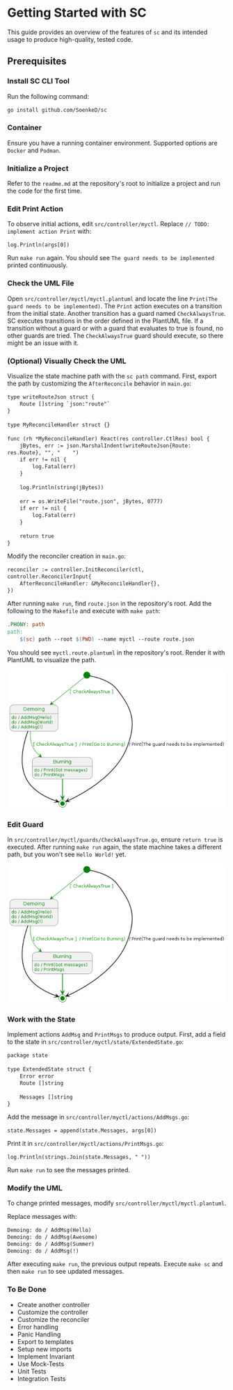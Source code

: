 # Getting Started with SC

This guide provides an overview of the features of `sc` and its intended usage to produce high-quality, tested code.

## Prerequisites

### Install SC CLI Tool

Run the following command:

```bash
go install github.com/SoenkeD/sc
```

### Container

Ensure you have a running container environment. Supported options are `Docker` and `Podman`.

### Initialize a Project

Refer to the `readme.md` at the repository's root to initialize a project and run the code for the first time.

### Edit Print Action

To observe initial actions, edit `src/controller/myctl`. 
Replace `// TODO: implement action Print` with:

```golang
log.Println(args[0])
```

Run `make run` again. You should see `The guard needs to be implemented` printed continuously.

### Check the UML File

Open `src/controller/myctl/myctl.plantuml` and locate the line `Print(The guard needs to be implemented)`. The `Print` action executes on a transition from the initial state. Another transition has a guard named `CheckAlwaysTrue`. SC executes transitions in the order defined in the PlantUML file. If a transition without a guard or with a guard that evaluates to true is found, no other guards are tried. The `CheckAlwaysTrue` guard should execute, so there might be an issue with it.

### (Optional) Visually Check the UML

Visualize the state machine path with the `sc path` command. 
First, export the path by customizing the `AfterReconcile` 
behavior in `main.go`:

```golang
type writeRouteJson struct {
	Route []string `json:"route"`
}

type MyReconcileHandler struct {}

func (rh *MyReconcileHandler) React(res controller.CtlRes) bool {
	jBytes, err := json.MarshalIndent(writeRouteJson{Route: res.Route}, "", "    ")
	if err != nil {
		log.Fatal(err)
	}

	log.Println(string(jBytes))

	err = os.WriteFile("route.json", jBytes, 0777)
	if err != nil {
		log.Fatal(err)
	}

	return true
}
```

Modify the reconciler creation in `main.go`:

```golang
reconciler := controller.InitReconciler(ctl, controller.ReconcilerInput{
    AfterReconcileHandler: &MyReconcileHandler{},
})
```

After running `make run`, find `route.json` in the repository's root.
Add the following to the `Makefile` and execute with `make path`:

```Makefile
.PHONY: path
path:
	$(sc) path --root $(PWD) --name myctl --route route.json
```

You should see `myctl.route.plantuml` in the repository's root. 
Render it with PlantUML to visualize the path.

![Path Visualization](imgs/getting_started_after_checkalwaystrue.png)

### Edit Guard

In `src/controller/myctl/guards/CheckAlwaysTrue.go`, 
ensure `return true` is executed. 
After running `make run` again,
 the state machine takes a different path, 
but you won't see `Hello World!` yet.

![Path After Guard Changes](imgs/getting_started_after_checkalwaystrue.png)

### Work with the State

Implement actions `AddMsg` and `PrintMsgs` to produce output. 
First, add a field to the state in 
`src/controller/myctl/state/ExtendedState.go`:

```golang
package state

type ExtendedState struct {
	Error error
	Route []string

	Messages []string
}
```

Add the message in `src/controller/myctl/actions/AddMsgs.go`:

```golang
state.Messages = append(state.Messages, args[0])
```

Print it in `src/controller/myctl/actions/PrintMsgs.go`:

```golang
log.Println(strings.Join(state.Messages, " "))
```

Run `make run` to see the messages printed.

### Modify the UML

To change printed messages, modify `src/controller/myctl/myctl.plantuml`. 

Replace messages with:

```
Demoing: do / AddMsg(Hello)
Demoing: do / AddMsg(Awesome)
Demoing: do / AddMsg(Summer)
Demoing: do / AddMsg(!)
```

After executing `make run`, the previous output repeats. 
Execute `make sc` and then `make run` to see updated messages.

### To Be Done
- Create another controller
- Customize the controller
- Customize the reconciler
- Error handling
- Panic Handling
- Export to templates
- Setup new imports
- Implement Invariant
- Use Mock-Tests
- Unit Tests
- Integration Tests